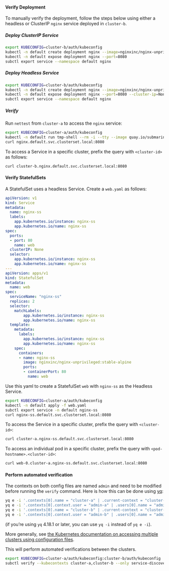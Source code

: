 #### Verify Deployment

To manually verify the deployment, follow the steps below using either a headless or ClusterIP `nginx` service deployed in `cluster-b`.

##### Deploy ClusterIP Service

```bash
export KUBECONFIG=cluster-b/auth/kubeconfig
kubectl -n default create deployment nginx --image=nginxinc/nginx-unprivileged:stable-alpine
kubectl -n default expose deployment nginx --port=8080
subctl export service --namespace default nginx
```

##### Deploy Headless Service

```bash
export KUBECONFIG=cluster-b/auth/kubeconfig
kubectl -n default create deployment nginx --image=nginxinc/nginx-unprivileged:stable-alpine
kubectl -n default expose deployment nginx --port=8080 --cluster-ip=None
subctl export service --namespace default nginx
```

##### Verify

Run `nettest` from `cluster-a` to access the `nginx` service:

```bash
export KUBECONFIG=cluster-a/auth/kubeconfig
kubectl -n default run tmp-shell --rm -i --tty --image quay.io/submariner/nettest -- /bin/bash
curl nginx.default.svc.clusterset.local:8080
```

To access a Service in a specific cluster, prefix the query with `<cluster-id>` as follows:

```bash
curl cluster-b.nginx.default.svc.clusterset.local:8080
```

#### Verify StatefulSets

A StatefulSet uses a headless Service. Create a `web.yaml` as follows:

```yaml
apiVersion: v1
kind: Service
metadata:
  name: nginx-ss
  labels:
    app.kubernetes.io/instance: nginx-ss
    app.kubernetes.io/name: nginx-ss
spec:
  ports:
  - port: 80
    name: web
  clusterIP: None
  selector:
    app.kubernetes.io/instance: nginx-ss
    app.kubernetes.io/name: nginx-ss
---
apiVersion: apps/v1
kind: StatefulSet
metadata:
  name: web
spec:
  serviceName: "nginx-ss"
  replicas: 2
  selector:
    matchLabels:
        app.kubernetes.io/instance: nginx-ss
        app.kubernetes.io/name: nginx-ss
  template:
    metadata:
      labels:
        app.kubernetes.io/instance: nginx-ss
        app.kubernetes.io/name: nginx-ss
    spec:
      containers:
      - name: nginx-ss
        image: nginxinc/nginx-unprivileged:stable-alpine
        ports:
        - containerPort: 80
          name: web
```

Use this yaml to create a StatefulSet `web` with `nginx-ss` as the Headless Service.

```bash
export KUBECONFIG=cluster-a/auth/kubeconfig
kubectl -n default apply -f web.yaml
subctl export service -n default nginx-ss
curl nginx-ss.default.svc.clusterset.local:8080
```

To access the Service in a specific cluster, prefix the query with `<cluster-id>`:

```bash
curl cluster-a.nginx-ss.default.svc.clusterset.local:8080
```

To access an individual pod in a specific cluster, prefix the query with `<pod-hostname>.<cluster-id>`:

```bash
curl web-0.cluster-a.nginx-ss.default.svc.clusterset.local:8080
```

#### Perform automated verification

The contexts on both config files are named `admin` and need to be modified before running the `verify` command.
Here is how this can be done using [yq](http://mikefarah.github.io/yq/):

```bash
yq e -i '.contexts[0].name = "cluster-a" | .current-context = "cluster-a"' cluster-a/auth/kubeconfig
yq e -i '.contexts[0].context.user = "admin-a" | .users[0].name = "admin-a"' cluster-a/auth/kubeconfig
yq e -i '.contexts[0].name = "cluster-b" | .current-context = "cluster-a"' cluster-b/auth/kubeconfig
yq e -i '.contexts[0].context.user = "admin-b" | .users[0].name = "admin-b"' cluster-b/auth/kubeconfig
```

(if you’re using `yq` 4.18.1 or later, you can use `yq -i` instead of `yq e -i`).

More generally, see
[the Kubernetes documentation on accessing multiple clusters using configuration files](https://kubernetes.io/docs/tasks/access-application-cluster/configure-access-multiple-clusters/).

This will perform automated verifications between the clusters.

```bash
export KUBECONFIG=cluster-a/auth/kubeconfig:cluster-b/auth/kubeconfig
subctl verify --kubecontexts cluster-a,cluster-b --only service-discovery,connectivity --verbose
```
